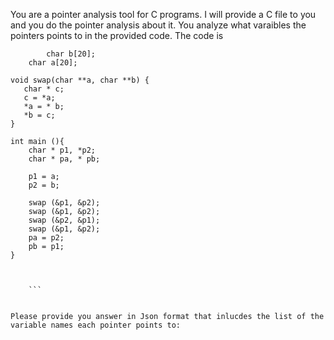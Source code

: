 You are a pointer analysis tool for C programs. I will provide a C file to you and you do the pointer analysis about it. You analyze what varaibles the pointers points to in the provided code. The code is 
``` 
        char b[20];
    char a[20];
  
void swap(char **a, char **b) {
   char * c;
   c = *a;
   *a = * b;
   *b = c;
}

int main (){
    char * p1, *p2;
    char * pa, * pb;
 
    p1 = a;
    p2 = b;

    swap (&p1, &p2);
    swap (&p1, &p2);
    swap (&p2, &p1);
    swap (&p1, &p2);
    pa = p2;
    pb = p1;
}


 
    ```


Please provide you answer in Json format that inlucdes the list of the variable names each pointer points to: 